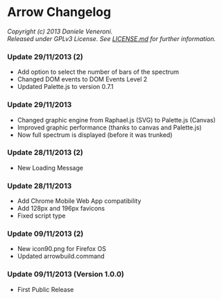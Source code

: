 # Arrow Changelog

_Copyright (c) 2013 Daniele Veneroni._  
_Released under GPLv3 License. See [LICENSE.md](LICENSE.md) for further information._

### Update 29/11/2013 (2)

* Add option to select the number of bars of the spectrum
* Changed DOM events to DOM Events Level 2
* Updated Palette.js to version 0.7.1

### Update 29/11/2013

* Changed graphic engine from Raphael.js (SVG) to Palette.js (Canvas)
* Improved graphic performance (thanks to canvas and Palette.js)
* Now full spectrum is displayed (before it was trunked)

### Update 28/11/2013 (2)

* New Loading Message

### Update 28/11/2013

* Add Chrome Mobile Web App compatibility
* Add 128px and 196px favicons
* Fixed script type

### Update 09/11/2013 (2)

* New icon90.png for Firefox OS
* Updated arrowbuild.command

### Update 09/11/2013 (Version 1.0.0)

* First Public Release
